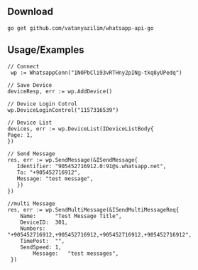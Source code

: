 
## Download
```golang
go get github.com/vatanyazilim/whatsapp-api-go
```



## Usage/Examples

```golang
// Connect
 wp := WhatsappConn("1N0PbCli93vRTHny2pINg-tkq8yUPedq")
```


```golang
// Save Device 
deviceResp, err := wp.AddDevice()
```

```golang
// Device Login Cotrol 
wp.DeviceLoginControl("1157316539")
```

```golang
// Device List 
devices, err := wp.DeviceList(IDeviceListBody{
Page: 1,
})
```


```golang
// Send Message
res, err := wp.SendMessage(&ISendMessage{
   Identifier: "905452716912.0:91@s.whatsapp.net",
   To: "+905452716912", 
   Message: "test message",
   })
})
```
```golang
//multi Message
res, err := wp.SendMultiMessage(&ISendMultiMessageReq{
 	Name:      "Test Message Title",
	DeviceID:  301,
 	Numbers:   "+905452716912,+905452716912,+905452716912,+905452716912",
 	TimePost:  "",
 	SendSpeed: 1,
        Message:   "test messages",
 })
```

